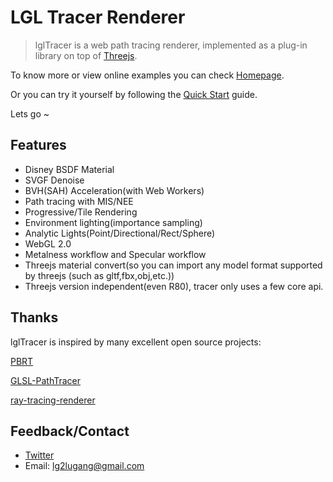 # LGL Tracer Renderer

> lglTracer is a web path tracing renderer, implemented as a plug-in library on top of [Threejs](https://threejs.org/).

To know more or view online examples you can check [Homepage](http://lgltracer.com/).

Or you can try it yourself by following the [Quick Start](guide/QuickStart.md) guide.

Lets go ~

## Features

- Disney BSDF Material
- SVGF Denoise
- BVH(SAH) Acceleration(with Web Workers)
- Path tracing with MIS/NEE
- Progressive/Tile Rendering
- Environment lighting(importance sampling)
- Analytic Lights(Point/Directional/Rect/Sphere)
- WebGL 2.0
- Metalness workflow and Specular workflow
- Threejs material convert(so you can import any model format supported by threejs (such as gltf,fbx,obj,etc.))
- Threejs version independent(even R80), tracer only uses a few core api.

## Thanks

lglTracer is inspired by many excellent open source projects:

[PBRT](https://github.com/mmp/pbrt-v3)

[GLSL-PathTracer](https://github.com/knightcrawler25/GLSL-PathTracer)

[ray-tracing-renderer](https://github.com/hoverinc/ray-tracing-renderer)


## Feedback/Contact

* [Twitter](https://twitter.com/WebAMV)
* Email: lg2lugang@gmail.com